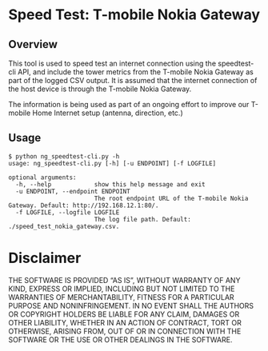 # Speed Test: T-mobile Nokia Gateway
## Overview
This tool is used to speed test an internet connection using the speedtest-cli API, and include the tower metrics from the T-mobile Nokia Gateway as part of the logged CSV output. It is assumed that the internet connection of the host device is through the T-mobile Nokia Gateway.

The information is being used as part of an ongoing effort to improve our T-mobile Home Internet setup (antenna, direction, etc.)

## Usage
```shell
$ python ng_speedtest-cli.py -h
usage: ng_speedtest-cli.py [-h] [-u ENDPOINT] [-f LOGFILE]

optional arguments:
  -h, --help            show this help message and exit
  -u ENDPOINT, --endpoint ENDPOINT
                        The root endpoint URL of the T-mobile Nokia Gateway. Default: http://192.168.12.1:80/.
  -f LOGFILE, --logfile LOGFILE
                        The log file path. Default: ./speed_test_nokia_gateway.csv.

```

# Disclaimer
THE SOFTWARE IS PROVIDED “AS IS”, WITHOUT WARRANTY OF ANY KIND, EXPRESS OR IMPLIED, INCLUDING BUT NOT LIMITED TO THE WARRANTIES OF MERCHANTABILITY, FITNESS FOR A PARTICULAR PURPOSE AND NONINFRINGEMENT. IN NO EVENT SHALL THE AUTHORS OR COPYRIGHT HOLDERS BE LIABLE FOR ANY CLAIM, DAMAGES OR OTHER LIABILITY, WHETHER IN AN ACTION OF CONTRACT, TORT OR OTHERWISE, ARISING FROM, OUT OF OR IN CONNECTION WITH THE SOFTWARE OR THE USE OR OTHER DEALINGS IN THE SOFTWARE.